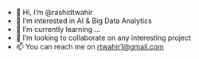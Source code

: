 - 👋 Hi, I’m @rashidtwahir
- 👀 I’m interested in AI & Big Data Analytics
- 🌱 I’m currently learning ...
- 💞️ I’m looking to collaborate on any interesting project
- 📫 You can reach me on rtwahir1@gmail.com

<!---
rashidtwahir/rashidtwahir is a ✨ special ✨ repository because its `README.md` (this file) appears on your GitHub profile.
You can click the Preview link to take a look at your changes.
--->
